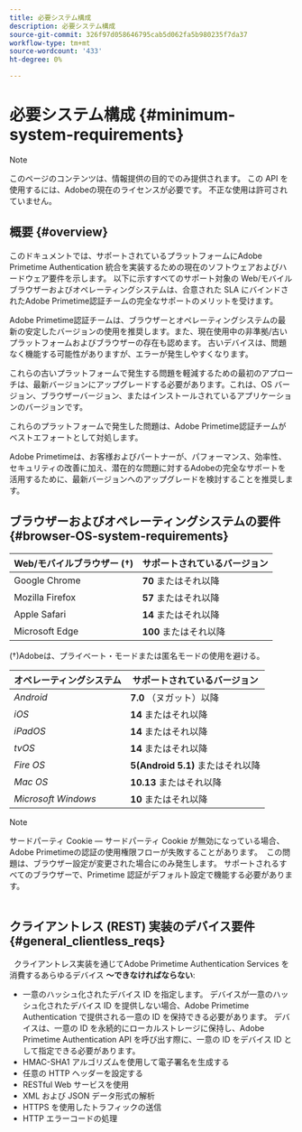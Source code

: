 ```yaml
---
title: 必要システム構成
description: 必要システム構成
source-git-commit: 326f97d058646795cab5d062fa5b980235f7da37
workflow-type: tm+mt
source-wordcount: '433'
ht-degree: 0%

---
```



# 必要システム構成 {#minimum-system-requirements}

>[!NOTE]
>
>このページのコンテンツは、情報提供の目的でのみ提供されます。 この API を使用するには、Adobeの現在のライセンスが必要です。 不正な使用は許可されていません。


## 概要 {#overview}

このドキュメントでは、サポートされているプラットフォームにAdobe Primetime Authentication 統合を実装するための現在のソフトウェアおよびハードウェア要件を示します。 以下に示すすべてのサポート対象の Web/モバイルブラウザーおよびオペレーティングシステムは、合意された SLA にバインドされたAdobe Primetime認証チームの完全なサポートのメリットを受けます。

Adobe Primetime認証チームは、ブラウザーとオペレーティングシステムの最新の安定したバージョンの使用を推奨します。また、現在使用中の非準拠/古いプラットフォームおよびブラウザーの存在も認めます。 古いデバイスは、問題なく機能する可能性がありますが、エラーが発生しやすくなります。

これらの古いプラットフォームで発生する問題を軽減するための最初のアプローチは、最新バージョンにアップグレードする必要があります。これは、OS バージョン、ブラウザーバージョン、またはインストールされているアプリケーションのバージョンです。

これらのプラットフォームで発生した問題は、Adobe Primetime認証チームがベストエフォートとして対処します。 

Adobe Primetimeは、お客様およびパートナーが、パフォーマンス、効率性、セキュリティの改善に加え、潜在的な問題に対するAdobeの完全なサポートを活用するために、最新バージョンへのアップグレードを検討することを推奨します。 


## ブラウザーおよびオペレーティングシステムの要件 {#browser-OS-system-requirements}


| Web/モバイルブラウザー (†) | サポートされているバージョン |
|---|---|
| Google Chrome | **70** またはそれ以降 |
| Mozilla Firefox | **57** またはそれ以降 |
| Apple Safari | **14** またはそれ以降 |
| Microsoft Edge | **100** またはそれ以降 |

(†)Adobeは、プライベート・モードまたは匿名モードの使用を避ける。

| オペレーティングシステム | サポートされているバージョン |
|---|---|
| *Android* | **7.0** （ヌガット）以降 |
| *iOS* | **14** またはそれ以降 |
| *iPadOS* | **14** またはそれ以降 |
| *tvOS* | **14** またはそれ以降 |
| *Fire OS* | **5(Android 5.1)** またはそれ以降 |
| *Mac OS* | **10.13** またはそれ以降 |
| *Microsoft Windows* | **10** またはそれ以降 |




>[!NOTE]
>
>サードパーティ Cookie — サードパーティ Cookie が無効になっている場合、Adobe Primetimeの認証の使用権限フローが失敗することがあります。  この問題は、ブラウザー設定が変更された場合にのみ発生します。 サポートされるすべてのブラウザーで、Primetime 認証がデフォルト設定で機能する必要があります。\
 

## クライアントレス (REST) 実装のデバイス要件 {#general_clientless_reqs}

 
クライアントレス実装を通じてAdobe Primetime Authentication Services を消費するあらゆるデバイス **～できなければならない**:

* 一意のハッシュ化されたデバイス ID を指定します。 デバイスが一意のハッシュ化されたデバイス ID を提供しない場合、Adobe Primetime Authentication で提供される一意の ID を保持できる必要があります。 デバイスは、一意の ID を永続的にローカルストレージに保持し、Adobe Primetime Authentication API を呼び出す際に、一意の ID をデバイス ID として指定できる必要があります。
* HMAC-SHA1 アルゴリズムを使用して電子署名を生成する
* 任意の HTTP ヘッダーを設定する
* RESTful Web サービスを使用
* XML および JSON データ形式の解析
* HTTPS を使用したトラフィックの送信
* HTTP エラーコードの処理
